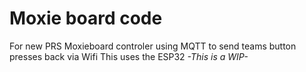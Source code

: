 # Moxie board code

For new PRS Moxieboard controler using MQTT to send teams button presses back via Wifi
This uses the ESP32
 *-This is a WIP-*
